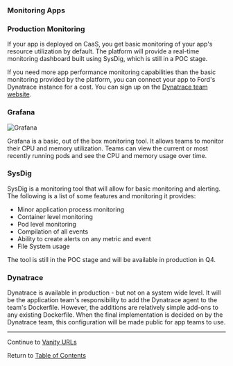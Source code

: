 ### Monitoring Apps

### Production Monitoring 

If your app is deployed on CaaS, you get basic monitoring of your app's resource utilization by default. The platform will provide a real-time monitoring dashboard built using SysDig, which is still in a POC stage. 

If you need more app performance monitoring capabilities than the basic monitoring provided by the platform, you can connect your app to Ford's Dynatrace instance for a cost. You can sign up on the [Dynatrace team website](https://it1.spt.ford.com/sites/L1POE/Public/SitePages/Dynatrace.aspx).

### Grafana

![Grafana](https://github.ford.com/DevEnablement/caas-workshop/blob/master/images/monitoring.png)

Grafana is a basic, out of the box monitoring tool. It allows teams to monitor their CPU and memory utilization. Teams can view the current or most recently running pods and see the CPU and memory usage over time. 

### SysDig

SysDig is a monitoring tool that will allow for basic monitoring and alerting. The following is a list of some features and monitoring it provides: 

- Minor application process monitoring 
- Container level monitoring 
- Pod level monitoring 
- Compilation of all events 
- Ability to create alerts on any metric and event 
- File System usage

The tool is still in the POC stage and will be available in production in Q4. 

### Dynatrace

Dynatrace is available in production - but not on a system wide level. It will be the application team's responsibility to add the Dynatrace agent to the team's Dockerfile. However, the additions are relatively simple add-ons to any existing Dockerfile. When the final implementation is decided on by the Dynatrace team, this configuration will be made public for app teams to use. 

<!--
> NOTE: This implementation is subject to change 

#### Dockerfile Changes

Open Dockerfile-2 located in `springboot/image` for your own reference. We will review the additions that you can simply add to your Dockerfiles to include a Dyntrace agent in your containers. 

```Dockerfile
FROM registry.redhat.io/rhscl/python-27-rhel7 AS builder
ARG DT_API_URL="https://wwwqa.dynatrace.ford.com/e/114d327e-ea9d-46cc-92d3-3967eaedacde/api/"
ARG DT_API_TOKEN="YOUR_TOKEN_HERE"
ARG DT_ONEAGENT_OPTIONS="flavor=default&include=java"
ENV DT_HOME="/opt/dynatrace/oneagent"
USER root
RUN mkdir -p "$DT_HOME" && \
    wget --no-check-certificate -O "$DT_HOME/oneagent.zip" "$DT_API_URL/v1/deployment/installer/agent/unix/paas/latest?Api-Token=$DT_API_TOKEN&$DT_ONEAGENT_OPTIONS" && \
    unzip -d "$DT_HOME" "$DT_HOME/oneagent.zip" && \
    rm "$DT_HOME/oneagent.zip"
```

The first part of the Dockerfile sets arguments and environment variables for the Dynatrace URL, token, options, and home directory. The `RUN` step uses all these variables to make a directory in which to play the Dynatrace agent and unzip it. 

The rest of the Dockerfile is the Dockerfile is nearly the same as our previous Dockerfile, with another `FROM` statement. This is known as a [multi-stage build](https://docs.docker.com/develop/develop-images/multistage-build/). Each `FROM` statement can use a different base. Below is the rest of the Dockerfile. 

```Dockerfile
FROM registry.redhat.io/redhat-openjdk-18/openjdk18-openshift
EXPOSE 8080
COPY --from=builder /opt/dynatrace/oneagent /opt/dynatrace/oneagent #<--New Line
RUN sh /opt/dynatrace/oneagent/dynatrace-agent64.sh                 #<--New Line
ARG JAR_FILE=../build/libs/devenablement-service-helloworld.jar     
ADD ${JAR_FILE} devenablement-service-helloworld.jar
USER root                                                           #<--New Line
ENTRYPOINT ["java","-Djava.security.egd=file:/dev/./urandom","-jar","devenablement-service-helloworld.jar"]
```

In the second stage of our multi-stage build, we have most of the same Dockerfile as we did previously. There are 3 changes to include Dynatrace. 

These additions to your Dockerfile will enable your pods to send data to Dynatrace. 
-->
---

Continue to [Vanity URLs](./15-VanityUrl.md)

Return to [Table of Contents](../README.md#agenda)
